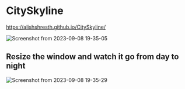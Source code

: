 # CitySkyline

https://alishshresth.github.io/CitySkyline/

![Screenshot from 2023-09-08 19-35-05](https://github.com/AlishShresth/CitySkyline/assets/85062379/871e9392-61f8-41f7-8e28-5837b4b6a2fc)

## Resize the window and watch it go from day to night

![Screenshot from 2023-09-08 19-35-29](https://github.com/AlishShresth/CitySkyline/assets/85062379/519abf78-27f2-4a11-81ce-cd4d399f2566)
